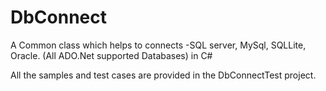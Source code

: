 # DbConnect
A Common class which helps to connects -SQL server, MySql, SQLLite, Oracle. (All ADO.Net supported Databases) in C# 

All the samples and test cases are provided in the DbConnectTest project.

